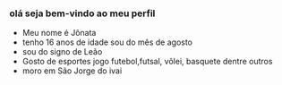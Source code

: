 ### olá seja bem-vindo ao meu perfil 
- Meu nome é Jônata
- tenho 16 anos de idade sou do mês de agosto
- sou do signo de Leão 
- Gosto de esportes jogo futebol,futsal, vôlei, basquete dentre outros
- moro em São Jorge do ivai 
  
